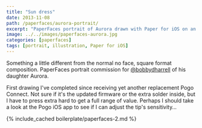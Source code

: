 ```yaml
---
title: "Sun dress"
date: 2013-11-08
path: /paperfaces/aurora-portrait/
excerpt: "PaperFaces portrait of Aurora drawn with Paper for iOS on an iPad."
image: ../../images/paperfaces-aurora.jpg
categories: [paperfaces]
tags: [portrait, illustration, Paper for iOS]
---
```


Something a little different from the normal no face, square format composition. PaperFaces portrait commission for <a href="https://twitter.com/bobbydharrell">@bobbydharrell</a> of his daughter Aurora.

First drawing I've completed since receiving yet another replacement Pogo Connect. Not sure if it's the updated firmware or the extra solder inside, but I have to press extra hard to get a full range of value. Perhaps I should take a look at the Pogo iOS app to see if I can adjust the tip's sensitivity…

{% include_cached boilerplate/paperfaces-2.md %}
